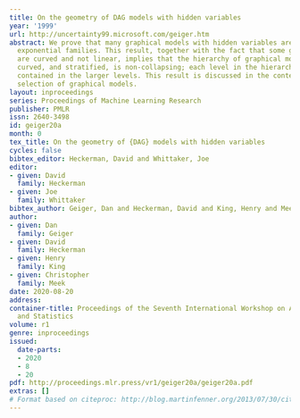 ```yaml
---
title: On the geometry of DAG models with hidden variables
year: '1999'
url: http://uncertainty99.microsoft.com/geiger.htm
abstract: We prove that many graphical models with hidden variables are not curved
  exponential families. This result, together with the fact that some graphical models
  are curved and not linear, implies that the hierarchy of graphical models, as linear,
  curved, and stratified, is non-collapsing; each level in the hierarchy is strictly
  contained in the larger levels. This result is discussed in the context of model
  selection of graphical models.
layout: inproceedings
series: Proceedings of Machine Learning Research
publisher: PMLR
issn: 2640-3498
id: geiger20a
month: 0
tex_title: On the geometry of {DAG} models with hidden variables
cycles: false
bibtex_editor: Heckerman, David and Whittaker, Joe
editor:
- given: David
  family: Heckerman
- given: Joe
  family: Whittaker
bibtex_author: Geiger, Dan and Heckerman, David and King, Henry and Meek, Christopher
author:
- given: Dan
  family: Geiger
- given: David
  family: Heckerman
- given: Henry
  family: King
- given: Christopher
  family: Meek
date: 2020-08-20
address: 
container-title: Proceedings of the Seventh International Workshop on Artificial Intelligence
  and Statistics
volume: r1
genre: inproceedings
issued:
  date-parts:
  - 2020
  - 8
  - 20
pdf: http://proceedings.mlr.press/vr1/geiger20a/geiger20a.pdf
extras: []
# Format based on citeproc: http://blog.martinfenner.org/2013/07/30/citeproc-yaml-for-bibliographies/
---
```

